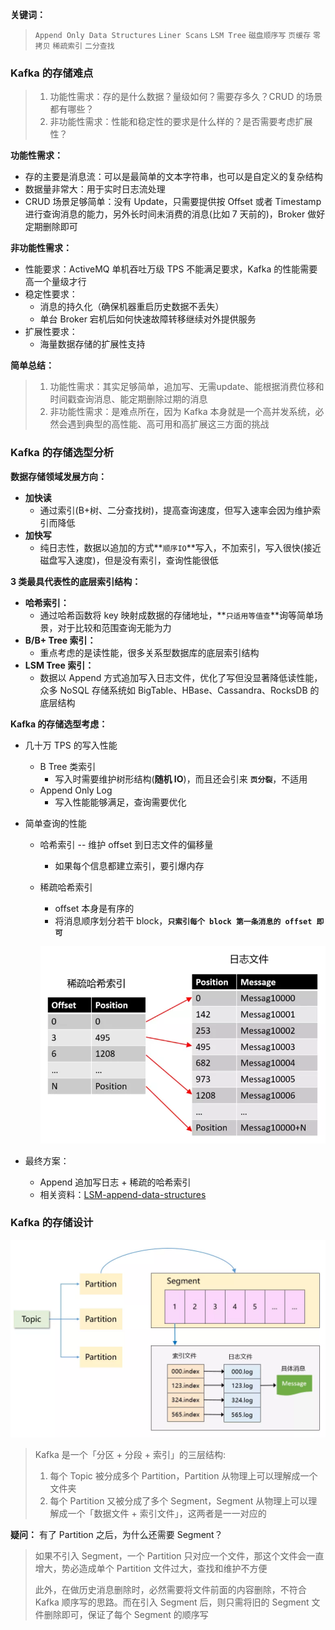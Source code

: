 **关键词：**

> `Append Only Data Structures`  `Liner Scans` `LSM Tree` `磁盘顺序写` `页缓存` `零拷贝` `稀疏索引` `二分查找` 



### Kafka 的存储难点

> 1. 功能性需求：存的是什么数据？量级如何？需要存多久？CRUD 的场景都有哪些？
> 2. 非功能性需求：性能和稳定性的要求是什么样的？是否需要考虑扩展性？

**功能性需求：**

- 存的主要是消息流：可以是最简单的文本字符串，也可以是自定义的复杂结构
- 数据量非常大：用于实时日志流处理
- CRUD 场景足够简单：没有 Update，只需要提供按 Offset 或者 Timestamp 进行查询消息的能力，另外长时间未消费的消息(比如 7 天前的)，Broker 做好定期删除即可

**非功能性需求：**

- 性能要求：ActiveMQ 单机吞吐万级 TPS 不能满足要求，Kafka 的性能需要高一个量级才行
- 稳定性要求：
  - 消息的持久化（确保机器重启历史数据不丢失）
  - 单台 Broker 宕机后如何快速故障转移继续对外提供服务
- 扩展性要求：
  - 海量数据存储的扩展性支持

**简单总结：**

> 1. 功能性需求：其实足够简单，追加写、无需update、能根据消费位移和时间戳查询消息、能定期删除过期的消息
> 2. 非功能性需求：是难点所在，因为 Kafka 本身就是一个高并发系统，必然会遇到典型的高性能、高可用和高扩展这三方面的挑战



### Kafka 的存储选型分析

**数据存储领域发展方向：**

- **加快读**
  - 通过索引(B+树、二分查找树)，提高查询速度，但写入速率会因为维护索引而降低
- **加快写**
  - 纯日志性，数据以追加的方式**`顺序IO`**写入，不加索引，写入很快(接近磁盘写入速度)，但是没有索引，查询性能很低

**3 类最具代表性的底层索引结构：**

- **哈希索引：**
  - 通过哈希函数将 key 映射成数据的存储地址，**`只适用等值查`**询等简单场景，对于比较和范围查询无能为力
- **B/B+ Tree 索引：**
  - 重点考虑的是读性能，很多关系型数据库的底层索引结构
- **LSM Tree 索引：**
  - 数据以 Append 方式追加写入日志文件，优化了写但没显著降低读性能，众多 NoSQL 存储系统如 BigTable、HBase、Cassandra、RocksDB 的底层结构

**Kafka 的存储选型考虑：**

- 几十万 TPS 的写入性能

  - B Tree 类索引
    - 写入时需要维护树形结构(**随机 IO**)，而且还会引来 **`页分裂`**，不适用
  - Append Only Log
    - 写入性能能够满足，查询需要优化

- 简单查询的性能

  - 哈希索引 -- 维护 offset 到日志文件的偏移量

    - 如果每个信息都建立索引，要引爆内存

  - 稀疏哈希索引

    - offset 本身是有序的
    - 将消息顺序划分若干 block，**`只索引每个 block 第一条消息的 offset 即可`**

    ![k-storage-a](imgs/k-storage-a.webp)

- 最终方案：

  - Append 追加写日志 + 稀疏的哈希索引
  - 相关资料：[LSM-append-data-structures](https://www.infoq.com/presentations/lsm-append-data-structures/)



### Kafka 的存储设计

![k-storage-b](imgs/k-storage-b.webp)

> Kafka 是一个「分区 + 分段 + 索引」的三层结构:
>
> 1. 每个 Topic 被分成多个 Partition，Partition 从物理上可以理解成一个文件夹
> 2. 每个 Partition 又被分成了多个 Segment，Segment 从物理上可以理解成一个「数据文件 + 索引文件」，这两者是一一对应的

**疑问：** 有了 Partition 之后，为什么还需要 Segment？

> 如果不引入 Segment，一个 Partition 只对应一个文件，那这个文件会一直增大，势必造成单个 Partition 文件过大，查找和维护不方便
>
> 此外，在做历史消息删除时，必然需要将文件前面的内容删除，不符合 Kafka 顺序写的思路。而在引入 Segment 后，则只需将旧的 Segment 文件删除即可，保证了每个 Segment 的顺序写

